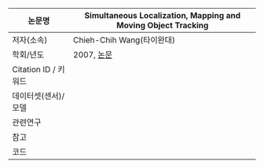 |논문명 |Simultaneous Localization, Mapping and Moving Object Tracking |
| --- | --- |
| 저자\(소속\) | Chieh-Chih Wang\(타이완대\) |
| 학회/년도 | 2007, [논문](https://www.ri.cmu.edu/pub_files/pub4/wang_chieh_chih_2007_1/wang_chieh_chih_2007_1.pdf) |
| Citation ID / 키워드 | |
| 데이터셋(센서)/모델 | |
| 관련연구||
| 참고 | |
| 코드 | |






